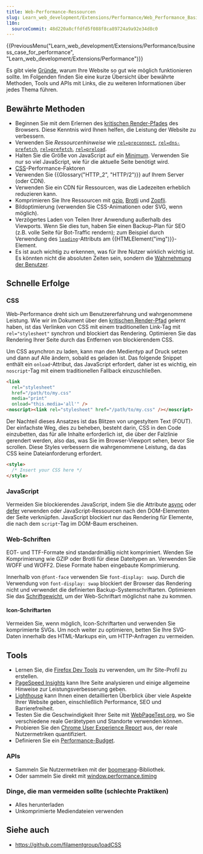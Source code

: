 ```yaml
---
title: Web-Performance-Ressourcen
slug: Learn_web_development/Extensions/Performance/Web_Performance_Basics
l10n:
  sourceCommit: 48d220a8cffdfd5f088f8ca89724a9a92e34d8c0
---
```


{{PreviousMenu("Learn_web_development/Extensions/Performance/business_case_for_performance", "Learn_web_development/Extensions/Performance")}}

Es gibt viele [Gründe](https://web.dev/learn/performance/why-speed-matters), warum Ihre Website so gut wie möglich funktionieren sollte. Im Folgenden finden Sie eine kurze Übersicht über bewährte Methoden, Tools und APIs mit Links, die zu weiteren Informationen über jedes Thema führen.

## Bewährte Methoden

- Beginnen Sie mit dem Erlernen des [kritischen Render-Pfades](/de/docs/Web/Performance/Guides/Critical_rendering_path) des Browsers. Diese Kenntnis wird Ihnen helfen, die Leistung der Website zu verbessern.
- Verwenden Sie _Ressourcenhinweise_ wie [`rel=preconnect`](/de/docs/Web/HTML/Reference/Attributes/rel/preconnect), [`rel=dns-prefetch`](/de/docs/Web/HTML/Reference/Attributes/rel/dns-prefetch), [`rel=prefetch`](/de/docs/Web/HTML/Reference/Attributes/rel/prefetch), [`rel=preload`](/de/docs/Web/HTML/Reference/Attributes/rel/preload).
- Halten Sie die Größe von JavaScript auf ein [Minimum](https://medium.com/@addyosmani/the-cost-of-javascript-in-2018-7d8950fbb5d4). Verwenden Sie nur so viel JavaScript, wie für die aktuelle Seite benötigt wird.
- [CSS](/de/docs/Learn_web_development/Extensions/Performance/CSS)-Performance-Faktoren
- Verwenden Sie {{Glossary("HTTP_2", "HTTP/2")}} auf Ihrem Server (oder CDN).
- Verwenden Sie ein CDN für Ressourcen, was die Ladezeiten erheblich reduzieren kann.
- Komprimieren Sie Ihre Ressourcen mit [gzip](https://www.gnu.org/software/gzip/), [Brotli](https://github.com/google/brotli) und [Zopfli](https://github.com/google/zopfli).
- Bildoptimierung (verwenden Sie CSS-Animationen oder SVG, wenn möglich).
- Verzögertes Laden von Teilen Ihrer Anwendung außerhalb des Viewports. Wenn Sie dies tun, haben Sie einen Backup-Plan für SEO (z.B. volle Seite für Bot-Traffic rendern); zum Beispiel durch Verwendung des [`loading`](/de/docs/Web/HTML/Reference/Elements/img#loading)-Attributs am {{HTMLElement("img")}}-Element.
- Es ist auch wichtig zu erkennen, was für Ihre Nutzer wirklich wichtig ist. Es könnten nicht die absoluten Zeiten sein, sondern die [Wahrnehmung der Benutzer](/de/docs/Learn_web_development/Extensions/Performance/Perceived_performance).

## Schnelle Erfolge

### CSS

Web-Performance dreht sich um Benutzererfahrung und wahrgenommene Leistung. Wie wir im Dokument über den [kritischen Render-Pfad](/de/docs/Web/Performance/Guides/Critical_rendering_path) gelernt haben, ist das Verlinken von CSS mit einem traditionellen Link-Tag mit `rel="stylesheet"` synchron und blockiert das Rendering. Optimieren Sie das Rendering Ihrer Seite durch das Entfernen von blockierendem CSS.

Um CSS asynchron zu laden, kann man den Medientyp auf Druck setzen und dann auf Alle ändern, sobald es geladen ist. Das folgende Snippet enthält ein `onload`-Attribut, das JavaScript erfordert, daher ist es wichtig, ein `noscript`-Tag mit einem traditionellen Fallback einzuschließen.

```html
<link
  rel="stylesheet"
  href="/path/to/my.css"
  media="print"
  onload="this.media='all'" />
<noscript><link rel="stylesheet" href="/path/to/my.css" /></noscript>
```

Der Nachteil dieses Ansatzes ist das Blitzen von ungestyltem Text (FOUT). Der einfachste Weg, dies zu beheben, besteht darin, CSS in den Code einzubetten, das für alle Inhalte erforderlich ist, die über der Falzlinie gerendert werden, also das, was Sie im Browser-Viewport sehen, bevor Sie scrollen. Diese Styles verbessern die wahrgenommene Leistung, da das CSS keine Dateianforderung erfordert.

```html
<style>
  /* Insert your CSS here */
</style>
```

### JavaScript

Vermeiden Sie blockierendes JavaScript, indem Sie die Attribute [async](/de/docs/Web/HTML/Reference/Elements/script) oder [defer](/de/docs/Web/HTML/Reference/Elements/script) verwenden oder JavaScript-Ressourcen nach den DOM-Elementen der Seite verknüpfen. JavaScript blockiert nur das Rendering für Elemente, die nach dem `script`-Tag im DOM-Baum erscheinen.

### Web-Schriften

EOT- und TTF-Formate sind standardmäßig nicht komprimiert. Wenden Sie Komprimierung wie GZIP oder Brotli für diese Dateitypen an. Verwenden Sie WOFF und WOFF2. Diese Formate haben eingebaute Komprimierung.

Innerhalb von `@font-face` verwenden Sie `font-display: swap`. Durch die Verwendung von `font-display: swap` blockiert der Browser das Rendering nicht und verwendet die definierten Backup-Systemschriftarten. Optimieren Sie das [Schriftgewicht](/de/docs/Web/CSS/font-weight), um der Web-Schriftart möglichst nahe zu kommen.

#### Icon-Schriftarten

Vermeiden Sie, wenn möglich, Icon-Schriftarten und verwenden Sie komprimierte SVGs. Um noch weiter zu optimieren, betten Sie Ihre SVG-Daten innerhalb des HTML-Markups ein, um HTTP-Anfragen zu vermeiden.

## Tools

- Lernen Sie, die [Firefox Dev Tools](https://firefox-source-docs.mozilla.org/devtools-user/performance/index.html) zu verwenden, um Ihr Site-Profil zu erstellen.
- [PageSpeed Insights](https://pagespeed.web.dev/) kann Ihre Seite analysieren und einige allgemeine Hinweise zur Leistungsverbesserung geben.
- [Lighthouse](https://developer.chrome.com/docs/lighthouse/overview/) kann Ihnen einen detaillierten Überblick über viele Aspekte Ihrer Website geben, einschließlich Performance, SEO und Barrierefreiheit.
- Testen Sie die Geschwindigkeit Ihrer Seite mit [WebPageTest.org](https://www.webpagetest.org/), wo Sie verschiedene reale Gerätetypen und Standorte verwenden können.
- Probieren Sie den [Chrome User Experience Report](https://developer.chrome.com/docs/crux/) aus, der reale Nutzermetriken quantifiziert.
- Definieren Sie ein [Performance-Budget](/de/docs/Web/Performance/Guides/Performance_budgets).

### APIs

- Sammeln Sie Nutzermetriken mit der [boomerang](https://github.com/akamai/boomerang)-Bibliothek.
- Oder sammeln Sie direkt mit [window.performance.timing](/de/docs/Web/API/Performance/timing)

### Dinge, die man vermeiden sollte (schlechte Praktiken)

- Alles herunterladen
- Unkomprimierte Mediendateien verwenden

## Siehe auch

- <https://github.com/filamentgroup/loadCSS>
